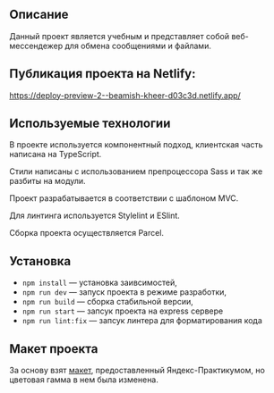 ## Описание

Данный проект является учебным и представляет собой веб-мессендежер для обмена сообщениями и файлами.

## Публикация проекта на Netlify:
https://deploy-preview-2--beamish-kheer-d03c3d.netlify.app/

## Используемые технологии

В проекте используется компонентный подход, клиентская часть написана на TypeScript.

Стили написаны с использованием препроцессора Sass и так же разбиты на модули.

Проект разрабатывается в соответствии с шаблоном MVC.

Для линтинга используется Stylelint и ESlint.

Сборка проекта осуществляется Parcel.

## Установка

- `npm install` — установка заивсимостей,
- `npm run dev` — запуск проекта в режиме разработки,
- `npm run build` — сборка стабильной версии,
- `npm run start` — запсук проекта на express сервере
- `npm run lint:fix` — запсук линтера для форматирования кода


## Макет проекта

За основу взят [макет](https://www.figma.com/file/8a7pZnQLIfjQ3YSTTR0V34/messenger?node-id=0%3A1), предоставленный Яндекс-Практикумом, но цветовая гамма в нем была изменена.